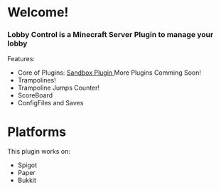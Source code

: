 # Welcome!
### Lobby Control is a Minecraft Server Plugin to manage your lobby

Features:
* Core of Plugins:
<a href = "https://github.com/lubek-dc/Sanbox"> Sandbox Plugin </a>
More Plugins Comming Soon!
* Trampolines!
* Trampoline Jumps Counter!
* ScoreBoard
* ConfigFiles and Saves

# Platforms

This plugin works on:

* Spigot
* Paper
* Bukkit
